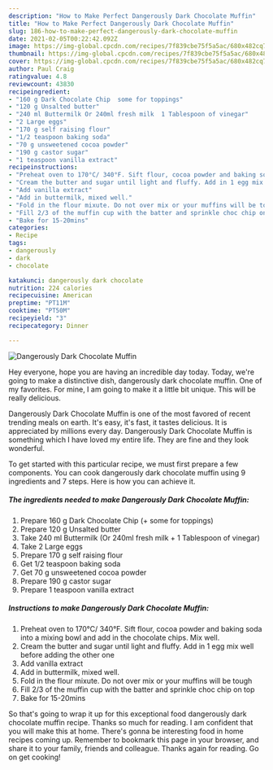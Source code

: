 ```yaml
---
description: "How to Make Perfect Dangerously Dark Chocolate Muffin"
title: "How to Make Perfect Dangerously Dark Chocolate Muffin"
slug: 186-how-to-make-perfect-dangerously-dark-chocolate-muffin
date: 2021-02-05T00:22:42.092Z
image: https://img-global.cpcdn.com/recipes/7f839cbe75f5a5ac/680x482cq70/dangerously-dark-chocolate-muffin-recipe-main-photo.jpg
thumbnail: https://img-global.cpcdn.com/recipes/7f839cbe75f5a5ac/680x482cq70/dangerously-dark-chocolate-muffin-recipe-main-photo.jpg
cover: https://img-global.cpcdn.com/recipes/7f839cbe75f5a5ac/680x482cq70/dangerously-dark-chocolate-muffin-recipe-main-photo.jpg
author: Paul Craig
ratingvalue: 4.8
reviewcount: 43830
recipeingredient:
- "160 g Dark Chocolate Chip  some for toppings"
- "120 g Unsalted butter"
- "240 ml Buttermilk Or 240ml fresh milk  1 Tablespoon of vinegar"
- "2 Large eggs"
- "170 g self raising flour"
- "1/2 teaspoon baking soda"
- "70 g unsweetened cocoa powder"
- "190 g castor sugar"
- "1 teaspoon vanilla extract"
recipeinstructions:
- "Preheat oven to 170°C/ 340°F. Sift flour, cocoa powder and baking soda into a mixing bowl and add in the chocolate chips. Mix well."
- "Cream the butter and sugar until light and fluffy. Add in 1 egg mix well before adding the other one"
- "Add vanilla extract"
- "Add in buttermilk, mixed well."
- "Fold in the flour mixute. Do not over mix or your muffins will be tough"
- "Fill 2/3 of the muffin cup with the batter and sprinkle choc chip on top"
- "Bake for 15-20mins"
categories:
- Recipe
tags:
- dangerously
- dark
- chocolate

katakunci: dangerously dark chocolate 
nutrition: 224 calories
recipecuisine: American
preptime: "PT11M"
cooktime: "PT50M"
recipeyield: "3"
recipecategory: Dinner

---
```



![Dangerously Dark Chocolate Muffin](https://img-global.cpcdn.com/recipes/7f839cbe75f5a5ac/680x482cq70/dangerously-dark-chocolate-muffin-recipe-main-photo.jpg)

Hey everyone, hope you are having an incredible day today. Today, we're going to make a distinctive dish, dangerously dark chocolate muffin. One of my favorites. For mine, I am going to make it a little bit unique. This will be really delicious.

Dangerously Dark Chocolate Muffin is one of the most favored of recent trending meals on earth. It's easy, it's fast, it tastes delicious. It is appreciated by millions every day. Dangerously Dark Chocolate Muffin is something which I have loved my entire life. They are fine and they look wonderful.




To get started with this particular recipe, we must first prepare a few components. You can cook dangerously dark chocolate muffin using 9 ingredients and 7 steps. Here is how you can achieve it.

<!--inarticleads1-->

##### The ingredients needed to make Dangerously Dark Chocolate Muffin:

1. Prepare 160 g Dark Chocolate Chip (+ some for toppings)
1. Prepare 120 g Unsalted butter
1. Take 240 ml Buttermilk (Or 240ml fresh milk + 1 Tablespoon of vinegar)
1. Take 2 Large eggs
1. Prepare 170 g self raising flour
1. Get 1/2 teaspoon baking soda
1. Get 70 g unsweetened cocoa powder
1. Prepare 190 g castor sugar
1. Prepare 1 teaspoon vanilla extract




<!--inarticleads2-->

##### Instructions to make Dangerously Dark Chocolate Muffin:

1. Preheat oven to 170°C/ 340°F. Sift flour, cocoa powder and baking soda into a mixing bowl and add in the chocolate chips. Mix well.
1. Cream the butter and sugar until light and fluffy. Add in 1 egg mix well before adding the other one
1. Add vanilla extract
1. Add in buttermilk, mixed well.
1. Fold in the flour mixute. Do not over mix or your muffins will be tough
1. Fill 2/3 of the muffin cup with the batter and sprinkle choc chip on top
1. Bake for 15-20mins




So that's going to wrap it up for this exceptional food dangerously dark chocolate muffin recipe. Thanks so much for reading. I am confident that you will make this at home. There's gonna be interesting food in home recipes coming up. Remember to bookmark this page in your browser, and share it to your family, friends and colleague. Thanks again for reading. Go on get cooking!
